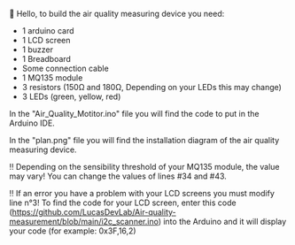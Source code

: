 👋 Hello, to build the air quality measuring device you need:
- 1 arduino card
- 1 LCD screen
- 1 buzzer
- 1 Breadboard
- Some connection cable
- 1 MQ135 module
- 3 resistors (150Ω and 180Ω, Depending on your LEDs this may change)
- 3 LEDs (green, yellow, red)

In the "Air_Quality_Motitor.ino" file you will find the code to put in the Arduino IDE.

In the "plan.png" file you will find the installation diagram of the air quality measuring device.



‼️ Depending on the sensibility threshold of your MQ135 module, the value may vary! You can change the values ​​of lines #34 and #43.

‼️ If an error you have a problem with your LCD screens you must modify line n°3! To find the code for your LCD screen, enter this code (https://github.com/LucasDevLab/Air-quality-measurement/blob/main/i2c_scanner.ino) into the Arduino and it will display your code (for example: 0x3F,16,2)
